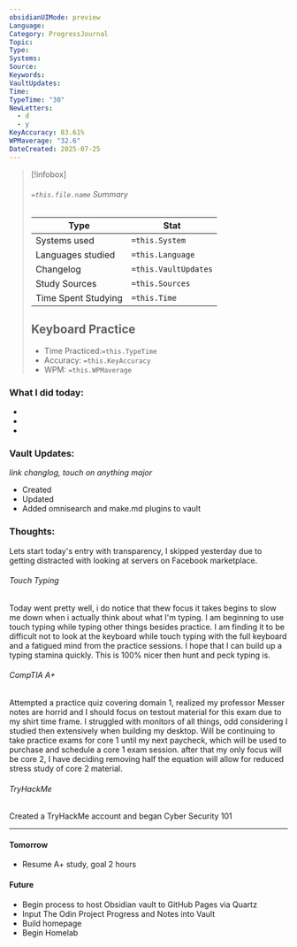 ```yaml
---
obsidianUIMode: preview
Language: 
Category: ProgressJournal
Topic: 
Type: 
Systems: 
Source: 
Keywords: 
VaultUpdates: 
Time: 
TypeTime: "30"
NewLetters:
  - d
  - y
KeyAccuracy: 83.61%
WPMaverage: "32.6"
DateCreated: 2025-07-25
---
```

>[!infobox]
> ###### `=this.file.name` Summary
> Type |  Stat |
> ---|---|
> Systems used|`=this.System`
> Languages studied|`=this.Language`
> Changelog|`=this.VaultUpdates`
> Study Sources| `=this.Sources`
> Time Spent Studying|`=this.Time`
> Keyboard Practice
> ---
> - Time Practiced:`=this.TypeTime`
> - Accuracy: `=this.KeyAccuracy`
> - WPM: `=this.WPMaverage`
>   
### What I did today:
- 
- 
- 

### Vault Updates:
*link changlog, touch on anything major*
- Created 
- Updated 
- Added omnisearch and make.md plugins to vault

### Thoughts:  
Lets start today's entry with transparency, I skipped yesterday due to getting distracted with looking at servers on Facebook marketplace.
###### Touch Typing
Today went pretty well, i do notice that thew focus it takes begins to slow me down when i actually think about what I'm typing. I am beginning to use touch typing while typing other things besides practice. I am finding it to be difficult not to look at the keyboard while touch typing with the full keyboard and a fatigued mind from the practice sessions. I hope that I can build up a typing stamina quickly. This is 100% nicer then hunt and peck typing is.

###### CompTIA A+
Attempted a practice quiz covering domain 1, realized  my professor Messer notes are horrid and I should focus on testout material for this exam due to my shirt time frame. I struggled with monitors of all things, odd considering I studied then extensively when building my desktop. Will be continuing to take practice exams for core 1 until my next paycheck, which will be used to purchase and schedule a core 1 exam session. after that my only focus will be core 2, I have deciding removing half the equation will allow for reduced stress study of core 2 material. 

###### TryHackMe
Created a TryHackMe account and began Cyber Security 101

---
#### **Tomorrow**

- Resume A+ study, goal 2 hours

#### **Future**

- Begin process to host Obsidian vault to GitHub Pages via Quartz
- Input The Odin Project Progress and Notes into Vault
- Build homepage
- Begin Homelab